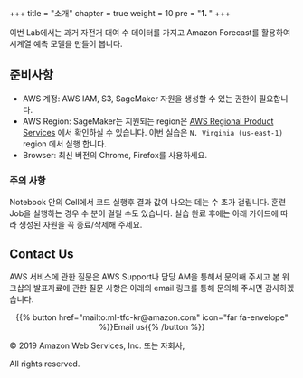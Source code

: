 +++
title = "소개"
chapter = true
weight = 10
pre = "<b>1. </b>"
+++

이번 Lab에서는 과거 자전거 대여 수 데이터를 가지고 Amazon Forecast를 활용하여 시계열 예측 모델을 만들어 봅니다.

## 준비사항
* AWS 계정: AWS IAM, S3, SageMaker 자원을 생성할 수 있는 권한이 필요합니다. 
* AWS Region: SageMaker는 지원되는 region은 [AWS Regional Product Services](https://aws.amazon.com/about-aws/global-infrastructure/regional-product-services/) 에서 확인하실 수 있습니다. 이번 실습은 `N. Virginia (us-east-1)` region 에서 실행 합니다. 
* Browser: 최신 버전의 Chrome, Firefox를 사용하세요.

### 주의 사항
Notebook 안의 Cell에서 코드 실행후 결과 값이 나오는 데는 수 초가 걸립니다. 훈련 Job을 실행하는 경우 수 분이 걸릴 수도 있습니다.  실습 완료 후에는 아래 가이드에 따라  생성된 자원을 꼭 종료/삭제해 주세요. 

## Contact Us
AWS 서비스에 관한 질문은 AWS Support나 담당 AM을 통해서 문의해 주시고 본 워크샵의 발표자료에 관한 질문 사항은 아래의 email 링크를 통해 문의해 주시면 감사하겠습니다.

<center>{{% button href="mailto:ml-tfc-kr@amazon.com" icon="far fa-envelope" %}}Email us{{% /button %}}</center>

© 2019 Amazon Web Services, Inc. 또는 자회사,

All rights reserved.